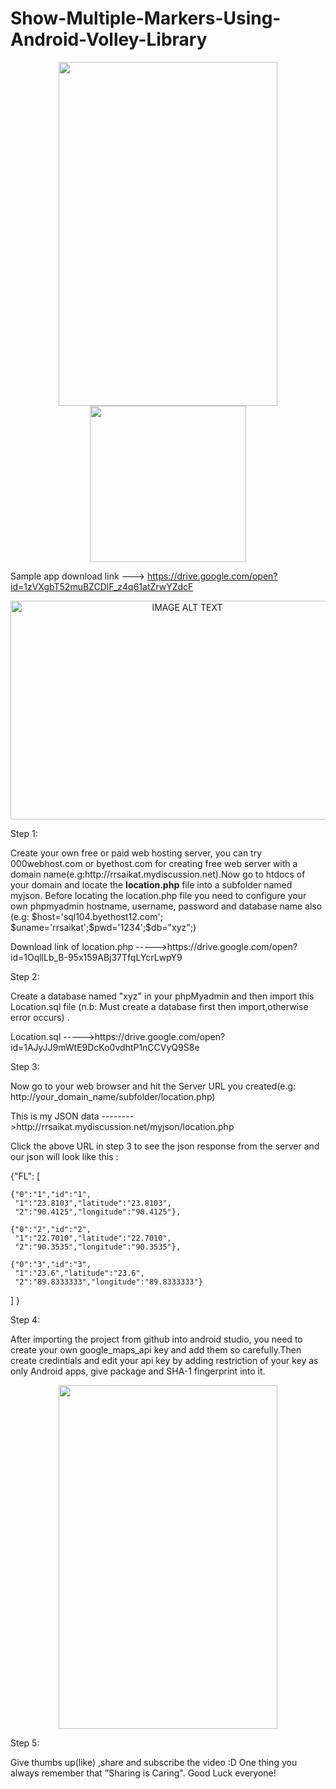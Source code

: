 # Show-Multiple-Markers-Using-Android-Volley-Library

<p align="center">
  <img src="https://github.com/rrsaikat/MultipleMarker_Using_Volley/raw/master/Screenshot_2018-04-16-09-05-04.png" height="550" width="350"/>
  <img src="your_relative_path_here_number_2_large_name" width="250"/>
</p>

Sample app download link ---> https://drive.google.com/open?id=1zVXgbT52muBZCDlF_z4q61atZrwYZdcF

<div align="center">
  <a href="https://www.youtube.com/watch?v=GcAQMNljno4"><img src="https://github.com/rrsaikat/MultipleMarker_Using_Volley/raw/master/youtube%20video%20pic.PNG" height="350" width="550" alt="IMAGE ALT TEXT"></a>
</div>

<p>Step 1:</p>
<p>Create your own free or paid web hosting server, you can try 000webhost.com or byethost.com for creating free web server with a domain
name(e.g:http://rrsaikat.mydiscussion.net).Now go to htdocs of your domain and locate the <b>location.php</b> file into a subfolder named 
myjson. Before locating the location.php file you need to configure your own phpmyadmin hostname, username, password and database name 
also (e.g: $host='sql104.byethost12.com'; $uname='rrsaikat';$pwd='1234';$db="xyz";)</p>
<p>Download link of location.php ----->https://drive.google.com/open?id=1OqllLb_B-95x159ABj37TfqLYcrLwpY9</p>


<p>Step 2:</p>
<p>Create a database named "xyz" in your phpMyadmin and then import this Location.sql file (n.b: Must create a database first then import,otherwise error occurs) .</p>
<p>Location.sql ----->https://drive.google.com/open?id=1AJyJJ9mWtE9DcKo0vdhtP1nCCVyQ9S8e</p>

<p>Step 3:</p>
<p>Now go to your web browser and hit the Server URL you created(e.g: http://your_domain_name/subfolder/location.php)</p>
<p>This is my JSON data -------->http://rrsaikat.mydiscussion.net/myjson/location.php </p>
<p>Click the above URL in step 3 to see the json response from the server and our json will look like this :</p>

{"FL":
 [

	{"0":"1","id":"1",
	 "1":"23.8103","latitude":"23.8103",
	 "2":"90.4125","longitude":"90.4125"},

	{"0":"2","id":"2",
	 "1":"22.7010","latitude":"22.7010",
	 "2":"90.3535","longitude":"90.3535"},

	{"0":"3","id":"3",
	 "1":"23.6","latitude":"23.6",
	 "2":"89.8333333","longitude":"89.8333333"}
 ]
}


<p>Step 4:</p>
<p>After importing the project from github into android studio, you need to create your own google_maps_api key and add them so carefully.Then create credintials and edit your api key by adding restriction of your key as only Android apps, give package and SHA-1 fingerprint into it.</p>
<p align="center">
  <img src="https://github.com/rrsaikat/MultipleMarker_Using_Volley/raw/master/Capture.JPG" height="550" width="350"/>
</p>



<p>Step 5:</p>
<p>Give thumbs up(like) ,share and subscribe the video :D 
One thing you always remember that "Sharing is Caring". Good Luck everyone!</p>


